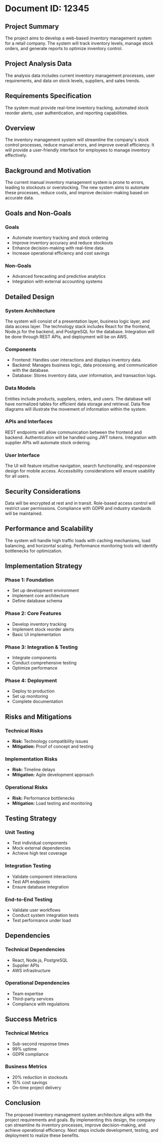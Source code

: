 # Document ID: 12345

## Project Summary
The project aims to develop a web-based inventory management system for a retail company. The system will track inventory levels, manage stock orders, and generate reports to optimize inventory control.

## Project Analysis Data
The analysis data includes current inventory management processes, user requirements, and data on stock levels, suppliers, and sales trends.

## Requirements Specification
The system must provide real-time inventory tracking, automated stock reorder alerts, user authentication, and reporting capabilities.

## Overview
The inventory management system will streamline the company's stock control processes, reduce manual errors, and improve overall efficiency. It will provide a user-friendly interface for employees to manage inventory effectively.

## Background and Motivation
The current manual inventory management system is prone to errors, leading to stockouts or overstocking. The new system aims to automate these processes, reduce costs, and improve decision-making based on accurate data.

## Goals and Non-Goals

### Goals
- Automate inventory tracking and stock ordering
- Improve inventory accuracy and reduce stockouts
- Enhance decision-making with real-time data
- Increase operational efficiency and cost savings

### Non-Goals
- Advanced forecasting and predictive analytics
- Integration with external accounting systems

## Detailed Design

### System Architecture
The system will consist of a presentation layer, business logic layer, and data access layer. The technology stack includes React for the frontend, Node.js for the backend, and PostgreSQL for the database. Integration will be done through REST APIs, and deployment will be on AWS.

### Components
- Frontend: Handles user interactions and displays inventory data.
- Backend: Manages business logic, data processing, and communication with the database.
- Database: Stores inventory data, user information, and transaction logs.

### Data Models
Entities include products, suppliers, orders, and users. The database will have normalized tables for efficient data storage and retrieval. Data flow diagrams will illustrate the movement of information within the system.

### APIs and Interfaces
REST endpoints will allow communication between the frontend and backend. Authentication will be handled using JWT tokens. Integration with supplier APIs will automate stock ordering.

### User Interface
The UI will feature intuitive navigation, search functionality, and responsive design for mobile access. Accessibility considerations will ensure usability for all users.

## Security Considerations
Data will be encrypted at rest and in transit. Role-based access control will restrict user permissions. Compliance with GDPR and industry standards will be maintained.

## Performance and Scalability
The system will handle high traffic loads with caching mechanisms, load balancing, and horizontal scaling. Performance monitoring tools will identify bottlenecks for optimization.

## Implementation Strategy

### Phase 1: Foundation
- Set up development environment
- Implement core architecture
- Define database schema

### Phase 2: Core Features
- Develop inventory tracking
- Implement stock reorder alerts
- Basic UI implementation

### Phase 3: Integration & Testing
- Integrate components
- Conduct comprehensive testing
- Optimize performance

### Phase 4: Deployment
- Deploy to production
- Set up monitoring
- Complete documentation

## Risks and Mitigations

### Technical Risks
- **Risk:** Technology compatibility issues
- **Mitigation:** Proof of concept and testing

### Implementation Risks
- **Risk:** Timeline delays
- **Mitigation:** Agile development approach

### Operational Risks
- **Risk:** Performance bottlenecks
- **Mitigation:** Load testing and monitoring

## Testing Strategy

### Unit Testing
- Test individual components
- Mock external dependencies
- Achieve high test coverage

### Integration Testing
- Validate component interactions
- Test API endpoints
- Ensure database integration

### End-to-End Testing
- Validate user workflows
- Conduct system integration tests
- Test performance under load

## Dependencies

### Technical Dependencies
- React, Node.js, PostgreSQL
- Supplier APIs
- AWS infrastructure

### Operational Dependencies
- Team expertise
- Third-party services
- Compliance with regulations

## Success Metrics

### Technical Metrics
- Sub-second response times
- 99% uptime
- GDPR compliance

### Business Metrics
- 20% reduction in stockouts
- 15% cost savings
- On-time project delivery

## Conclusion

The proposed inventory management system architecture aligns with the project requirements and goals. By implementing this design, the company can streamline its inventory processes, improve decision-making, and achieve operational efficiency. Next steps include development, testing, and deployment to realize these benefits.

<!-- Generated at 2025-09-24T09:13:20.232810 -->